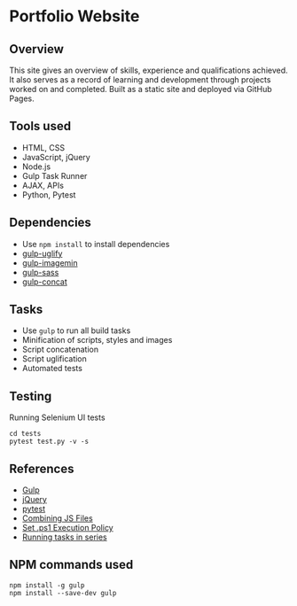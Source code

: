 # Portfolio Website

## Overview

This site gives an overview of skills, experience and qualifications achieved. It also serves as a record of learning and development through projects worked on and completed. Built as a static site and deployed via GitHub Pages.

## Tools used

* HTML, CSS
* JavaScript, jQuery
* Node.js
* Gulp Task Runner
* AJAX, APIs
* Python, Pytest

## Dependencies

* Use `npm install` to install dependencies
* [gulp-uglify](https://www.npmjs.com/package/gulp-uglify-es)
* [gulp-imagemin](https://www.npmjs.com/package/gulp-imagemin)
* [gulp-sass](https://www.npmjs.com/package/gulp-sass)
* [gulp-concat](https://www.npmjs.com/package/gulp-concat)

## Tasks

* Use `gulp` to run all build tasks
* Minification of scripts, styles and images
* Script concatenation 
* Script uglification
* Automated tests

## Testing

Running Selenium UI tests
```
cd tests
pytest test.py -v -s
```

## References

* [Gulp](https://gulpjs.com/)
* [jQuery](https://jquery.com/)
* [pytest](https://docs.pytest.org/en/latest/)
* [Combining JS Files](https://stackoverflow.com/questions/8410298/one-js-file-for-multiple-pages)
* [Set .ps1 Execution Policy](https://medium.com/@caiomsouza/fix-for-powershell-script-not-digitally-signed-69f0ed518715)
* [Running tasks in series](https://github.com/gulpjs/gulp/blob/master/docs/recipes/running-tasks-in-series.md)

## NPM commands used

```
npm install -g gulp
npm install --save-dev gulp
```
